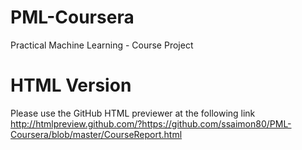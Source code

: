 # PML-Coursera
Practical Machine Learning - Course Project

# HTML Version
Please use the GitHub HTML previewer at the following link
<http://htmlpreview.github.com/?https://github.com/ssaimon80/PML-Coursera/blob/master/CourseReport.html>
